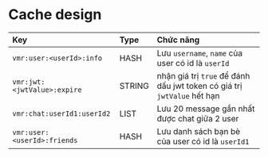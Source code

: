 # Cache design

| Key | Type | Chức năng |
|:-------|:--------|:-------------|
|`vmr:user:<userId>:info`|HASH|Lưu `username`, `name` của user có id là `userId`|
|`vmr:jwt:<jwtValue>:expire`| STRING|nhận giá trị `true` để đánh dấu jwt token có giá trị `jwtValue` hết hạn|
|`vmr:chat:userId1:userId2`| LIST|Lưu 20 message gần nhất được chat giữa 2 user|
|`vmr:user:<userId>:friends`|HASH|Lưu danh sách bạn bè của user có id là `userId1`|
